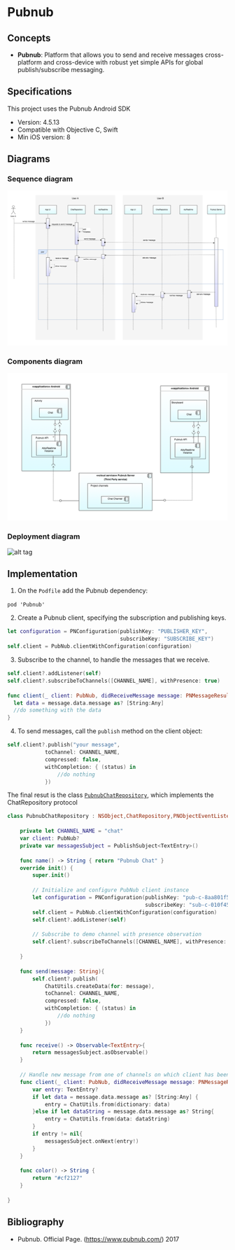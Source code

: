 # Pubnub

## Concepts

- __Pubnub__: Platform that allows you to send and receive messages cross-platform and cross-device with robust yet simple APIs for global publish/subscribe messaging.

## Specifications

This project uses the Pubnub Android SDK
- Version: 4.5.13
- Compatible with Objective C, Swift
- Min iOS version: 8

## Diagrams

### Sequence diagram

![alt tag](https://raw.githubusercontent.com/Bruno125/Communication-Demo-iOS/master/Documentation/Pubnub/Diagrams/Sequence%20Diagram%20Pubnub.png)

### Components diagram

![alt tag](https://raw.githubusercontent.com/Bruno125/Communication-Demo-iOS/master/Documentation/Pubnub/Diagrams/Components%20Diagram%20Pubnub.png)

### Deployment diagram

![alt tag]( )

## Implementation

1. On the `Podfile` add the Pubnub dependency:

`pod 'Pubnub'`

2. Create a Pubnub client, specifying the subscription and publishing keys.

```swift
let configuration = PNConfiguration(publishKey: "PUBLISHER_KEY",
                                    subscribeKey: "SUBSCRIBE_KEY")
self.client = PubNub.clientWithConfiguration(configuration)

```

3. Subscribe to the channel, to handle the messages that we receive.

```swift
self.client?.addListener(self)
self.client?.subscribeToChannels([CHANNEL_NAME], withPresence: true)

func client(_ client: PubNub, didReceiveMessage message: PNMessageResult) {
  let data = message.data.message as? [String:Any]
  //do something with the data
}

```

4. To send messages, call the `publish` method on the client object:

```swift
self.client?.publish("your message",
            toChannel: CHANNEL_NAME,
            compressed: false,
            withCompletion: { (status) in
                //do nothing
            })

```

The final resut is the class [`PubnubChatRepository`](https://github.com/Bruno125/Communication-Demo-iOS/blob/master/ChatDemos/Data/Impl/PubnubChatRepository.swift), which implements the ChatRepository protocol

```swift
class PubnubChatRepository : NSObject,ChatRepository,PNObjectEventListener{
    
    private let CHANNEL_NAME = "chat"
    var client: PubNub?
    private var messagesSubject = PublishSubject<TextEntry>()
    
    func name() -> String { return "Pubnub Chat" }
    override init() {
        super.init()
        
        // Initialize and configure PubNub client instance
        let configuration = PNConfiguration(publishKey: "pub-c-8aa801f5-05d1-42bd-9c6f-6ee9e829f37f",
                                            subscribeKey: "sub-c-010f45da-2d2d-11e7-a696-0619f8945a4f")
        self.client = PubNub.clientWithConfiguration(configuration)
        self.client?.addListener(self)
        
        // Subscribe to demo channel with presence observation
        self.client?.subscribeToChannels([CHANNEL_NAME], withPresence: true)
        
    }
    
    func send(message: String){
        self.client?.publish(
            ChatUtils.createData(for: message),
            toChannel: CHANNEL_NAME,
            compressed: false,
            withCompletion: { (status) in
                //do nothing
            })
    }
    
    func receive() -> Observable<TextEntry>{
        return messagesSubject.asObservable()
    }
    
    // Handle new message from one of channels on which client has been subscribed.
    func client(_ client: PubNub, didReceiveMessage message: PNMessageResult) {
        var entry: TextEntry?
        if let data = message.data.message as? [String:Any] {
            entry = ChatUtils.from(dictionary: data)
        }else if let dataString = message.data.message as? String{
            entry = ChatUtils.from(data: dataString)
        }
        if entry != nil{
            messagesSubject.onNext(entry!)
        }
    }
    
    func color() -> String {
        return "#cf2127"
    }
    
}


```


## Bibliography

- Pubnub. Official Page. (https://www.pubnub.com/) 2017
